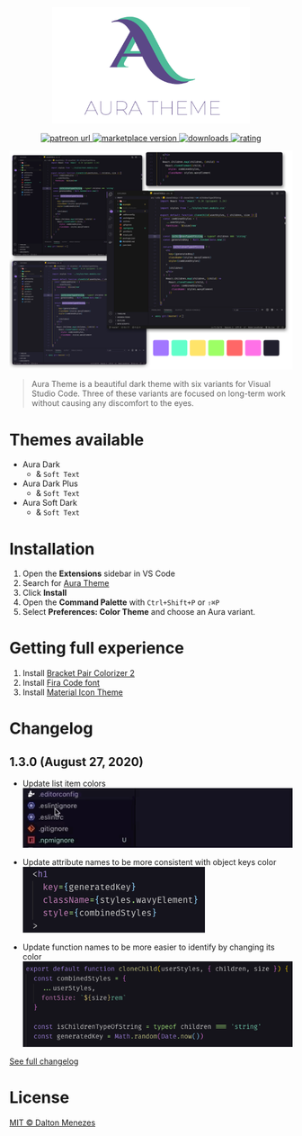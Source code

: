 <p align="center">
  <img src="https://github.com/daltonmenezes/assets/blob/master/images/aura-theme/heading.png?raw=true" alt="Aura Theme" width="70%" />
</p>

<p align="center">
  <!-- Patreon -->
  <a href="https://www.patreon.com/daltonmenezes">
    <img alt="patreon url" src="https://img.shields.io/badge/support%20on-patreon-1C1E26?style=for-the-badge&labelColor=1C1E26&color=4dbb99">
  </a>
  <!-- marketplace version -->
  <a href="https://marketplace.visualstudio.com/items?itemName=DaltonMenezes.aura-theme">
    <img alt="marketplace version" src="https://img.shields.io/vscode-marketplace/v/DaltonMenezes.aura-theme.svg?style=for-the-badge&labelColor=1C1E26&color=4dbb99">
  </a>
  <!-- downloads -->
  <a href="https://marketplace.visualstudio.com/items?itemName=DaltonMenezes.aura-theme">
    <img alt="downloads" src="https://img.shields.io/visual-studio-marketplace/d/DaltonMenezes.aura-theme.svg?style=for-the-badge&labelColor=1C1E26&color=4dbb99">
  </a>
  <!-- rating -->
  <a href="https://marketplace.visualstudio.com/items?itemName=DaltonMenezes.aura-theme">
    <img alt="rating" src="https://img.shields.io/visual-studio-marketplace/stars/DaltonMenezes.aura-theme.svg?style=for-the-badge&labelColor=1C1E26&color=4dbb99">
  </a>
</p>

<p align="center">
  <img alt="preview" src="https://github.com/daltonmenezes/assets/blob/master/images/aura-theme/preview.png?raw=true" >
</p>

> Aura Theme is a beautiful dark theme with six variants for Visual Studio Code. Three of these variants are focused on long-term work without causing any discomfort to the eyes.

# Themes available
  - Aura Dark
    - & `Soft Text`
  - Aura Dark Plus
    - & `Soft Text`
  - Aura Soft Dark
    - & `Soft Text`

# Installation
1. Open the **Extensions** sidebar in VS Code
2. Search for [Aura Theme](https://marketplace.visualstudio.com/items?itemName=DaltonMenezes.aura-theme)
3. Click **Install**
4. Open the **Command Palette** with `Ctrl+Shift+P` or `⇧⌘P`
5. Select **Preferences: Color Theme** and choose an Aura variant.

# Getting full experience
1. Install [Bracket Pair Colorizer 2](https://marketplace.visualstudio.com/items?itemName=CoenraadS.bracket-pair-colorizer-2)
2. Install [Fira Code font](https://github.com/tonsky/FiraCode/wiki/VS-Code-Instructions)
3. Install [Material Icon Theme](https://marketplace.visualstudio.com/items?itemName=PKief.material-icon-theme)

# Changelog

## 1.3.0 (August 27, 2020)
- Update list item colors
  ![image](https://github.com/daltonmenezes/assets/blob/master/images/aura-theme/changelogs/v1.3.0/list-selection.gif?raw=true)

- Update attribute names to be more consistent with object keys color
  ![image](https://github.com/daltonmenezes/assets/blob/master/images/aura-theme/changelogs/v1.3.0/attribute-names.png?raw=true)

- Update function names to be more easier to identify by changing its color
  ![image](https://github.com/daltonmenezes/assets/blob/master/images/aura-theme/changelogs/v1.3.0/function-names.png?raw=true)

[See full changelog](https://github.com/daltonmenezes/aura-theme/blob/master/packages/vscode/CHANGELOG.md)

# License
[MIT © Dalton Menezes](https://github.com/daltonmenezes/aura-theme/blob/master/LICENSE)
